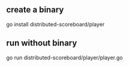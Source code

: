 ## create a binary 
go install distributed-scoreboard/player

## run without binary   
go run distributed-scoreboard/player/player.go